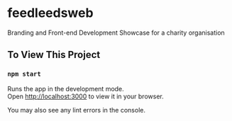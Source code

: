 # feedleedsweb

Branding and Front-end Development Showcase for a charity organisation

## To View This Project

### `npm start`

Runs the app in the development mode.\
Open [http://localhost:3000](http://localhost:3000) to view it in your browser.

You may also see any lint errors in the console.
